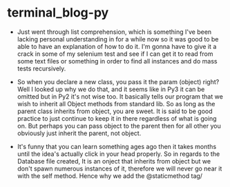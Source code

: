 # terminal_blog-py

* Just went through list comprehension, which is something I've been lacking personal understanding in for a while now so it was good to be able to have an explanation of how to do it. I'm gonna have to give it a crack in some of my selenium test and see if I can get it to read from some text files or something in order to find all instances and do mass tests recursively.

* So when you declare a new class, you pass it the param (object) right? Well I looked up why we do that, and it seems like in Py3 it can be omitted but in Py2 it's not wise too. It basically tells our program that we wish to inherit all Object methods from standard lib. So as long as the parent class inherits from object, you are sweet. It is said to be good practice to just continue to keep it in there regardless of what is going on. But perhaps you can pass object to the parent then for all other you obviously just inherit the parent, not object.

* It's funny that you can learn something ages ago then it takes months until the idea's actually click in your head properly. So in regards to the Database file created, It is an onject that inherits from object but we don't spawn numerous instances of it, therefore we will never go near it with the self method. Hence why we add the @staticmethod tag/